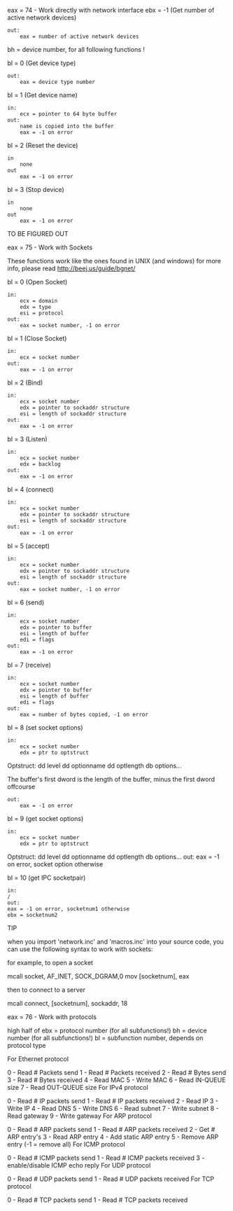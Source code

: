 eax = 74 - Work directly with network interface
ebx = -1 (Get number of active network devices)

    out:
        eax = number of active network devices 

bh = device number, for all following functions !

bl = 0 (Get device type)

    out:
        eax = device type number 

bl = 1 (Get device name)

    in:
        ecx = pointer to 64 byte buffer 
    out:
        name is copied into the buffer
        eax = -1 on error 

bl = 2 (Reset the device)

    in
        none 
    out
        eax = -1 on error 

bl = 3 (Stop device)

    in
        none 
    out
        eax = -1 on error 

TO BE FIGURED OUT

eax = 75 - Work with Sockets

These functions work like the ones found in UNIX (and windows)
for more info, please read http://beej.us/guide/bgnet/

bl = 0 (Open Socket)

    in:
        ecx = domain
        edx = type
        esi = protocol 
    out:
        eax = socket number, -1 on error 

bl = 1 (Close Socket)

    in:
        ecx = socket number 
    out:
        eax = -1 on error 

bl = 2 (Bind)

    in:
        ecx = socket number
        edx = pointer to sockaddr structure
        esi = length of sockaddr structure 
    out:
        eax = -1 on error 

bl = 3 (Listen)

    in:
        ecx = socket number
        edx = backlog 
    out:
        eax = -1 on error 

bl = 4 (connect)

    in:
        ecx = socket number
        edx = pointer to sockaddr structure
        esi = length of sockaddr structure 
    out:
        eax = -1 on error 

bl = 5 (accept)

    in:
        ecx = socket number
        edx = pointer to sockaddr structure
        esi = length of sockaddr structure 
    out:
        eax = socket number, -1 on error 

bl = 6 (send)

    in:
        ecx = socket number
        edx = pointer to buffer
        esi = length of buffer
        edi = flags 
    out:
        eax = -1 on error 

bl = 7 (receive)

    in:
        ecx = socket number
        edx = pointer to buffer
        esi = length of buffer
        edi = flags 
    out:
        eax = number of bytes copied, -1 on error 

bl = 8 (set socket options)

    in:
        ecx = socket number
        edx = ptr to optstruct

  Optstruct: dd level
             dd optionname
             dd optlength
             db options...

The buffer's first dword is the length of the buffer, minus the first dword offcourse

    out:
        eax = -1 on error 

bl = 9 (get socket options)

    in:
        ecx = socket number
        edx = ptr to optstruct

  Optstruct: dd level
             dd optionname
             dd optlength
             db options...
    out:
        eax = -1 on error, socket option otherwise 

bl = 10 (get IPC socketpair)

    in:
	/
    out:
	eax = -1 on error, socketnum1 otherwise
	ebx = socketnum2

TIP

when you import 'network.inc' and 'macros.inc' into your source code, you can use the following syntax to work with sockets:


for example, to open a socket

mcall socket, AF_INET, SOCK_DGRAM,0
mov [socketnum], eax

then to connect to a server

mcall connect, [socketnum], sockaddr, 18


eax = 76 - Work with protocols

high half of ebx = protocol number (for all subfunctions!)
bh = device number (for all subfunctions!)
bl = subfunction number, depends on protocol type

For Ethernet protocol

0 - Read # Packets send
1 - Read # Packets received
2 - Read # Bytes send
3 - Read # Bytes received
4 - Read MAC
5 - Write MAC
6 - Read IN-QUEUE size
7 - Read OUT-QUEUE size
For IPv4 protocol

0 - Read # IP packets send
1 - Read # IP packets received
2 - Read IP
3 - Write IP
4 - Read DNS
5 - Write DNS
6 - Read subnet
7 - Write subnet
8 - Read gateway
9 - Write gateway
For ARP protocol

0 - Read # ARP packets send
1 - Read # ARP packets received
2 - Get # ARP entry's
3 - Read ARP entry
4 - Add static ARP entry
5 - Remove ARP entry (-1 = remove all)
For ICMP protocol

0 - Read # ICMP packets send
1 - Read # ICMP packets received
3 - enable/disable ICMP echo reply
For UDP protocol

0 - Read # UDP packets send
1 - Read # UDP packets received
For TCP protocol

0 - Read # TCP packets send
1 - Read # TCP packets received 

